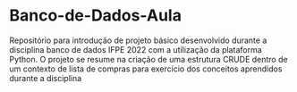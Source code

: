# Banco-de-Dados-Aula
Repositório para introdução de projeto básico desenvolvido durante a disciplina banco de dados IFPE 2022 com a utilização da plataforma Python.
O projeto se resume na criação de uma estrutura CRUDE dentro de um contexto de lista de compras para exercício dos conceitos aprendidos durante a disciplina
